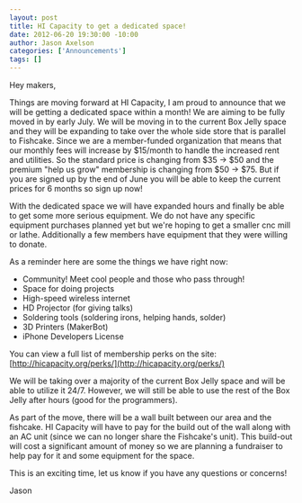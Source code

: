 ```yaml
--- 
layout: post
title: HI Capacity to get a dedicated space!
date: 2012-06-20 19:30:00 -10:00
author: Jason Axelson
categories: ['Announcements']
tags: []
---
```

Hey makers,
 
Things are moving forward at HI Capacity, I am proud to announce that we will be getting a dedicated space within a month! We are aiming to be fully moved in by early July. We will be moving in to the current Box Jelly space and they will be expanding to take over the whole side store that is parallel to Fishcake. Since we are a member-funded organization that means that our monthly fees will increase by $15/month to handle the increased rent and utilities. So the standard price is changing from $35 -> $50 and the premium "help us grow" membership is changing from $50 -> $75. But if you are signed up by the end of June you will be able to keep the current prices for 6 months so sign up now!
 
With the dedicated space we will have expanded hours and finally be able to get some more serious equipment. We do not have any specific equipment purchases planned yet but we're hoping to get a smaller cnc mill or lathe. Additionally a few members have equipment that they were willing to donate.
 
As a reminder here are some the things we have right now:

* Community! Meet cool people and those who pass through!
* Space for doing projects
* High-speed wireless internet
* HD Projector (for giving talks)
* Soldering tools (soldering irons, helping hands, solder)
* 3D Printers (MakerBot)
* iPhone Developers License
 
You can view a full list of membership perks on the site:
[http://hicapacity.org/perks/](http://hicapacity.org/perks/)
 
We will be taking over a majority of the current Box Jelly space and will be able to utilize it 24/7. However, we will still be able to use the rest of the Box Jelly after hours (good for the programmers).
 
As part of the move, there will be a wall built between our area and the fishcake. HI Capacity will have to pay for the build out of the wall along with an AC unit (since we can no longer share the Fishcake's unit). This build-out will cost a significant amount of money so we are planning a fundraiser to help pay for it and some equipment for the space.
 
This is an exciting time, let us know if you have any questions or concerns!
 
Jason